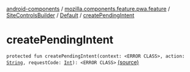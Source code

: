 [android-components](../../../index.md) / [mozilla.components.feature.pwa.feature](../../index.md) / [SiteControlsBuilder](../index.md) / [Default](index.md) / [createPendingIntent](./create-pending-intent.md)

# createPendingIntent

`protected fun createPendingIntent(context: <ERROR CLASS>, action: `[`String`](https://kotlinlang.org/api/latest/jvm/stdlib/kotlin/-string/index.html)`, requestCode: `[`Int`](https://kotlinlang.org/api/latest/jvm/stdlib/kotlin/-int/index.html)`): <ERROR CLASS>` [(source)](https://github.com/mozilla-mobile/android-components/blob/master/components/feature/pwa/src/main/java/mozilla/components/feature/pwa/feature/SiteControlsBuilder.kt#L73)